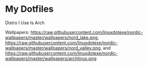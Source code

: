 # My Dotfiles

Distro I Use Is Arch

Wallpapers: 
 https://raw.githubusercontent.com/linuxdotexe/nordic-wallpapers/master/wallpapers/nord_lake.png,
 https://raw.githubusercontent.com/linuxdotexe/nordic-wallpapers/master/wallpapers/nord_valley.png,
 and https://raw.githubusercontent.com/linuxdotexe/nordic-wallpapers/master/wallpapers/archlinux.png
